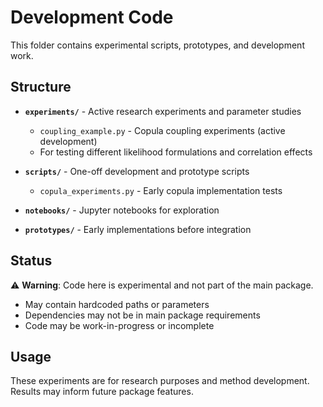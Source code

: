 # Development Code

This folder contains experimental scripts, prototypes, and development work.

## Structure

- **`experiments/`** - Active research experiments and parameter studies
  - `coupling_example.py` - Copula coupling experiments (active development)
  - For testing different likelihood formulations and correlation effects
  
- **`scripts/`** - One-off development and prototype scripts
  - `copula_experiments.py` - Early copula implementation tests
  
- **`notebooks/`** - Jupyter notebooks for exploration
  
- **`prototypes/`** - Early implementations before integration

## Status

⚠️ **Warning**: Code here is experimental and not part of the main package.

- May contain hardcoded paths or parameters
- Dependencies may not be in main package requirements
- Code may be work-in-progress or incomplete

## Usage

These experiments are for research purposes and method development.
Results may inform future package features.
